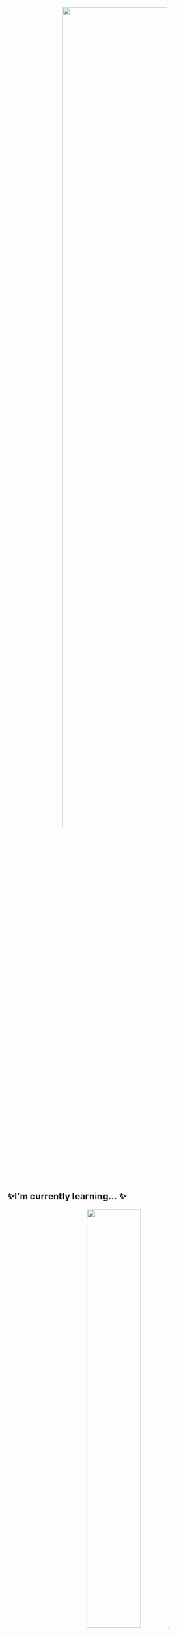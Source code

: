 <div align="center">
  <img src="https://github.com/user-attachments/assets/6be854ef-0f03-4582-b91f-38a240a6daf9" width="70%" height="70%">
</div>

## ✨I’m currently learning... ✨<br>

<div align="center">
  <a href="https://whthdbs03.github.io/">
      <img
        src="https://img.shields.io/badge/NaverBoostcamp_AItech-03C75A?style=for-the-badge&logo=Naver&logoColor=white" width="50%" height="50%"/>&nbsp
      <br>
</div>

## ⚡Tech Stack
<img src="https://img.shields.io/badge/Python-3776AB?style=flat-square&logo=Python&logoColor=white"/> <img src="https://img.shields.io/badge/Kotlin-FF7F00?style=flat-square&logo=Kotlin&logoColor=white"/>  
![ROS](https://img.shields.io/badge/ROS-22314E?style=flat-square&logo=ROS&logoColor=white)  
<img src="https://img.shields.io/badge/Android Studio-3DDC84?style=flat-square&logo=Android Studio&logoColor=white"/>
<img src="https://img.shields.io/badge/Visual Studio Code-007ACC?style=flat-square&logo=Visual Studio Code&logoColor=white"/>
<img src="https://img.shields.io/badge/Google Colab-F9AB00?style=flat-square&logo=Google Colab&logoColor=white"/>  
<img src="https://img.shields.io/badge/Git-F05032?style=flat-square&logo=git&logoColor=white"/>
<img src="https://img.shields.io/badge/GitHub-181717?style=flat-square&logo=GitHub&logoColor=white"/>
<img src="https://img.shields.io/badge/Windows-0078D4?style=flat-square&logo=Windows&logoColor=white"/>
<img src="https://img.shields.io/badge/Linux-FCC624?style=flat-square&logo=Linux&logoColor=white"/>
<img src="https://img.shields.io/badge/Ubuntu-E95420?style=flat-square&logo=Ubuntu&logoColor=white"/>
<br>


## 🙂 ABOUT ME
[![Typing SVG](https://readme-typing-svg.demolab.com?font=Fira+Code&pause=1000&color=F7CAC9&background=92A8D1&width=435&lines=%EA%B3%B5%EB%B6%80%EA%B0%80+%EC%A0%88+%EB%95%8C%EB%A0%B8%EC%96%B4%EC%9A%94)](https://git.io/typing-svg)
<br>


<!--

# 🌈 Projects

<br>
ㄴ이따 추가 
-->
